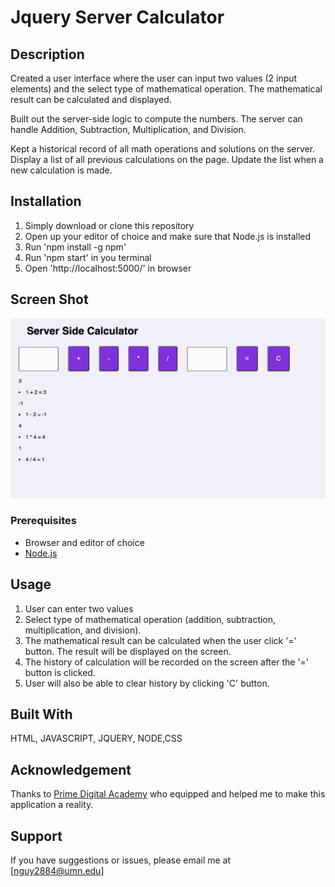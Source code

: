 # Jquery Server Calculator

## Description
Created a user interface where the user can input two values (2 input elements) and the select type of mathematical operation. The mathematical result can be calculated and displayed. 

Built out the server-side logic to compute the numbers. The server can handle Addition, Subtraction, Multiplication, and Division. 

Kept a historical record of all math operations and solutions on the server. Display a list of all previous calculations on the page. Update the list when a new calculation is made.

## Installation
1. Simply download or clone this repository
2. Open up your editor of choice and make sure that Node.js is installed 
3. Run 'npm install -g npm' 
3. Run 'npm start' in you terminal 
4. Open 'http://localhost:5000/' in browser

## Screen Shot
![Calculator function](images/base.png)

### Prerequisites
- Browser and editor of choice 
- [Node.js](https://nodejs.org/en/)

## Usage
1. User can enter two values 
2. Select type of mathematical operation (addition, subtraction, multiplication, and division).
3. The mathematical result can be calculated when the user click '=' button. The result will be displayed on the screen. 
4. The history of calculation will be recorded on the screen after the '=' button is clicked. 
5. User will also be able to clear history by clicking 'C' button. 

## Built With
HTML, JAVASCRIPT, JQUERY, NODE,CSS

## Acknowledgement
Thanks to [Prime Digital Academy](www.primeacademy.io) who equipped and helped me to make this application a reality. 

## Support
If you have suggestions or issues, please email me at [nguy2884@umn.edu]